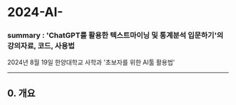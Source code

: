 # 2024-AI-
### summary : 'ChatGPT를 활용한 텍스트마이닝 및 통계분석 입문하기'의 강의자료, 코드, 사용법

2024년 8월 19일 한양대학교 사학과 '초보자를 위한 AI툴 활용법'

---
## 0. 개요
